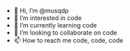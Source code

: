 - 👋 Hi, I’m @musqdp
- 👀 I’m interested in code
- 🌱 I’m currently learning code
- 💞️ I’m looking to collaborate on code
- 📫 How to reach me code, code, code

<!---
musqdp/musqdp is a ✨ special ✨ repository because its `README.md` (this file) appears on your GitHub profile.
You can click the Preview link to take a look at your changes.
--->
